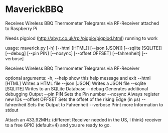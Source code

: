# MaverickBBQ
Receives Wireless BBQ Thermometer Telegrams via RF-Receiver attached to Raspberry Pi

Needs pigpiod (http://abyz.co.uk/rpi/pigpio/pigpiod.html) running to work


usage: maverick.py [-h] [--html [HTML]] [--json [JSON]] [--sqlite [SQLITE]]
                   [--debug] [--pin PIN] [--nosync] [--offset OFFSET]
                   [--fahrenheit] [--verbose]

Receives Wireless BBQ Thermometer Telegrams via RF-Receiver

optional arguments:
  -h, --help         show this help message and exit
  --html [HTML]      Writes a HTML file
  --json [JSON]      Writes a JSON file
  --sqlite [SQLITE]  Writes to an SQLite Database
  --debug            Generates additional debugging Output
  --pin PIN          Sets the Pin number
  --nosync           Always register new IDs
  --offset OFFSET    Sets the offset of the rising Edge (in µs)
  --fahrenheit       Sets the Output to Fahrenheit
  --verbose          Print more Information to stdout
  
  Attach an 433,92MHz (different Receiver needed in the US, I think) receiver to a free GPIO (default=4) and you are ready to go.
